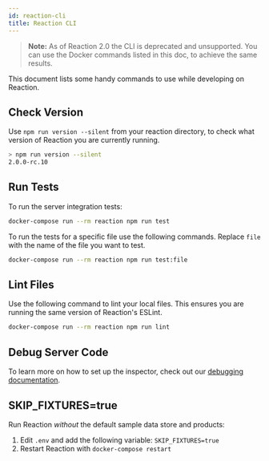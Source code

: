 ```yaml
---
id: reaction-cli
title: Reaction CLI
---
```


> **Note:** As of Reaction 2.0 the CLI is deprecated and unsupported. You can use the Docker commands listed in this doc, to achieve the same results.

This document lists some handy commands to use while developing on Reaction.

## Check Version

Use `npm run version --silent` from your reaction directory, to check what version of Reaction you are currently running.

```sh
> npm run version --silent
2.0.0-rc.10
```

## Run Tests

To run the server integration tests:

```sh
docker-compose run --rm reaction npm run test
```

To run the tests for a specific file use the following commands. Replace `file` with the name of the file you want to test.

```sh
docker-compose run --rm reaction npm run test:file
```

## Lint Files

Use the following command to lint your local files. This ensures you are running the same version of Reaction's ESLint.

```sh
docker-compose run --rm reaction npm run lint
```

## Debug Server Code

To learn more on how to set up the inspector, check out our [debugging documentation](testing-debugging-server-code.md).

## SKIP_FIXTURES=true

Run Reaction _without_ the default sample data store and products:
1. Edit `.env` and add the following variable: `SKIP_FIXTURES=true`
2. Restart Reaction with `docker-compose restart`
